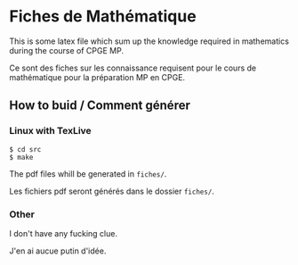 # Fiches de Mathématique

This is some latex file which sum up the knowledge required in mathematics
during the course of CPGE MP.

Ce sont des fiches sur les connaissance requisent pour le cours de
mathématique pour la préparation MP en CPGE.

## How to buid / Comment générer

### Linux with TexLive

	$ cd src
	$ make

The pdf files whill be generated in `fiches/`.

Les fichiers pdf seront générés dans le dossier `fiches/`.

### Other

I don't have any fucking clue.

J'en ai aucue putin d'idée.
